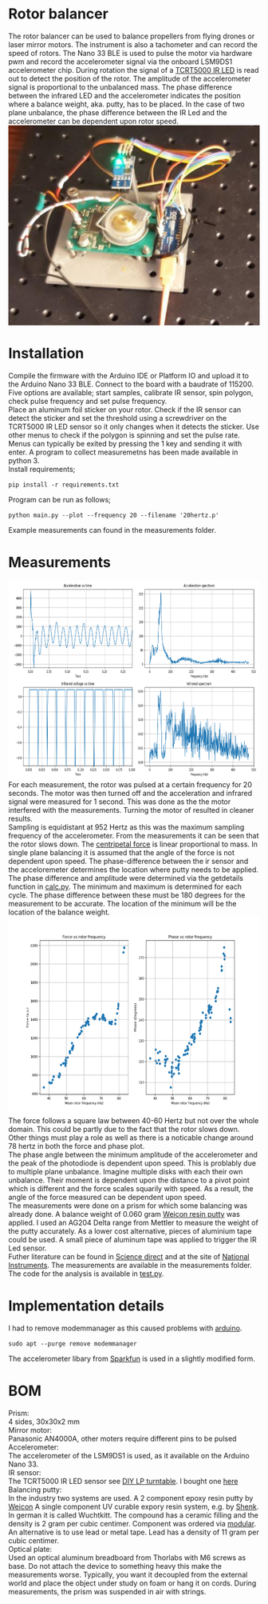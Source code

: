 # Rotor balancer
The rotor balancer can be used to balance propellers from flying drones or laser mirror motors.
The instrument is also a tachometer and can record the speed of rotors. The Nano 33 BLE is used to pulse the motor via hardware pwm and record the accelerometer signal via the onboard LSM9DS1 accelerometer chip.
During rotation the signal of a [TCRT5000 IR LED](https://opencircuit.nl/Product/TCRT5000-Infrarood-lijn-detectie-module) is read out to detect the position of the rotor.
The amplitude of the accelerometer signal is proportional to the unbalanced mass. The phase difference between the infrared LED and the accelerometer indicates the position where a balance weight, aka. putty, has to be placed.
In the case of two plane unbalance, the phase difference between the IR Led and the accelerometer can be dependent upon rotor speed. <br>
<img src="images/setup.jpg" align="center" height="400"/>

# Installation
Compile the firmware with the Arduino IDE or Platform IO and upload it to the Arduino Nano 33 BLE.
Connect to the board with a baudrate of 115200. Five options are available; start samples, calibrate IR sensor, spin polygon,
check pulse frequency and set pulse frequency. <br>
Place an aluminum foil sticker on your rotor. Check if the IR sensor can detect the sticker and set the threshold using a screwdriver on the TCRT5000 IR LED sensor so it only changes when it detects the sticker. Use other menus to check if the polygon is spinning and set the pulse rate. Menus can typically be exited by pressing the 1 key and sending it with enter.
A program to collect measuremetns has been made available in python 3. <br>
Install requirements;
```console
pip install -r requirements.txt
```
Program can be run as follows;
```console
python main.py --plot --frequency 20 --filename '20hertz.p'
```
Example measurements can found in the measurements folder. 

# Measurements
<img src="images/singleresult.png" align="center" height="400"/><br>
For each measurement, the rotor was pulsed at a certain frequency for 20 seconds.
The motor was then turned off and the acceleration and infrared signal were measured for 1 second.
This was done as the the motor interfered with the measurements. Turning the motor of resulted in cleaner results. <br>
Sampling is equidistant at 952 Hertz as this was the maximum sampling frequency of the accelerometer.
From the measurements it can be seen that the rotor slows down.
The [centripetal force](https://en.wikipedia.org/wiki/Centripetal_force) is linear proportional to mass.
In single plane balancing it is assumed that the angle of the force is not dependent upon speed. The phase-difference between the ir sensor and the acceloremeter determines the location where putty needs to be applied. The phase difference and amplitude were determined via the getdetails function in [calc.py](calc.py). The minimum and maximum is determined for each cycle. The phase difference between these must be 180 degrees for the measurement to be accurate. The location of the minimum will be the location of the balance weight.  <br> 
<img src="images/results.png" align="center" height="400"/><br>
The force follows a square law between 40-60 Hertz but not over the whole domain. This could be partly due to 
the fact that the rotor slows down. Other things must play a role as well as there is a noticable change around 78 hertz in both the force and phase plot. <br>
The phase angle between the minimum amplitude of the accelerometer and the peak of the photodiode is dependent upon speed.
This is problably due to multiple plane unbalance. Imagine multiple disks with each their own unbalance. 
Their moment is dependent upon the distance to a pivot point which is different and the force scales squarily with speed. As a result, the angle of the force measured can be dependent upon speed. <br>
The measurements were done on a prism for which some balancing was already done. A balance weight of 0.060 gram [Weicon resin putty](https://www.weicon.de/en/products/adhesives-and-sealants/2-component-adhesives-and-sealants/epoxy-resin-systems/plastic-metal/298/epoxy-resin-putty) was applied. I used an AG204 Delta range from Mettler to measure the weight of the putty accurately. As a lower cost alternative, pieces of aluminium tape could be used. A small piece of aluminum tape was applied to trigger the IR Led sensor. <br>
Futher literature can be found in [Science direct](https://www.sciencedirect.com/science/article/pii/S2351988616300185) and at the site of [National Instruments](https://forums.ni.com/t5/Example-Programs/Two-Plane-Balancing-Example-with-DAQmx/ta-p/3996066?profile.language=en).
The measurements are available in the measurements folder. The code for the analysis is available in [test.py](test.py).


# Implementation details
I had to remove modemmanager as this caused problems with [arduino](https://forum.arduino.cc/index.php?topic=575194.0).
```console
sudo apt --purge remove modemmanager
```
The accelerometer libary from [Sparkfun](https://github.com/sparkfun/SparkFun_LSM9DS1_Arduino_Library) is used in a slightly modified form.


# BOM
Prism:<br>
4 sides, 30x30x2 mm <br>
Mirror motor: <br>
Panasonic AN4000A, other moters require different pins to be pulsed <br>
Accelerometer: <br>
The accelerometer of the LSM9DS1 is used, as it available on the Arduino Nano 33. <br>
IR sensor: <br>
The TCRT5000 IR LED sensor see [DIY LP turntable](https://www.stockholmviews.com/wp/diy-lp-turntable-tachometer/). I bought one [here](https://opencircuit.nl/Product/TCRT5000-Infrarood-lijn-detectie-module) <br>
Balancing putty: <br>
In the industry two systems are used. A 2 component epoxy resin putty by [Weicon](https://www.weicon.de/en/products/adhesives-and-sealants/2-component-adhesives-and-sealants/epoxy-resin-systems/plastic-metal/298/epoxy-resin-putty)
A single component UV curable expory resin system, e.g. by [Shenk](http://www.schenck-worldwide.com/PDF/de-de1/Epoxidharz-Unwucht-Korrektursystem.pdf). In german it is called Wuchtkitt. The compound has a ceramic filling and the density is 2 gram per cubic centimer. Component was ordered via [modular](https://www.modulor.de).
An alternative is to use lead or metal tape. Lead has a density of 11 gram per cubic centimer. <br>
Optical plate: <br>
Used an optical aluminum breadboard from Thorlabs with M6 screws as base. Do not attach the device to something heavy this make the measurements worse. Typically, you want it decoupled from the external world and place the object under study on foam or hang it on cords. During measurements, the prism was suspended in air with strings.
